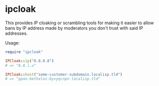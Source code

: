 # ipcloak

This provides IP cloaking or scrambling tools for making it easier to allow bans
by IP address made by moderators you don't trust with said IP addresses.

Usage:

```ruby
require "ipcloak"

IPCloak::ip("8.8.8.8")
# => "8.8.l.u"

IPCloak::host("some-customer-subdomain.localisp.tld")
# => "ppan-bethxlos-byvyqcnpn.localisp.tld"
```
